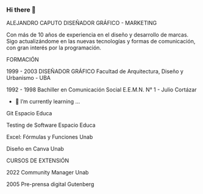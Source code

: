 ### Hi there 👋

ALEJANDRO CAPUTO
DISEÑADOR GRÁFICO - MARKETING

Con más de 10 años de experiencia en el diseño y desarrollo de marcas. Sigo actualizándome en las nuevas tecnologías y formas de comunicación, con gran interés por la programación.




FORMACIÓN

1999 - 2003
DISEÑADOR GRÁFICO
Facultad de Arquitectura, Diseño y Urbanismo - UBA

1992 - 1998
Bachiller en Comunicación Social
E.E.M.N. N° 1 - Julio Cortázar



- 🌱 I’m currently learning ...

Git Espacio Educa

Testing de Software Espacio Educa

Excel: Fórmulas y Funciones Unab

Diseño en Canva Unab



CURSOS DE EXTENSIÓN

2022 Community Manager Unab

2005 Pre-prensa digital Gutenberg



<!--
**Narskash/Narskash** is a ✨ _special_ ✨ repository because its `README.md` (this file) appears on your GitHub profile.

Here are some ideas to get you started:

- 🔭 I’m currently working on ...
- 🌱 I’m currently learning ...
- 👯 I’m looking to collaborate on ...
- 🤔 I’m looking for help with ...
- 💬 Ask me about ...
- 📫 How to reach me: ...
- 😄 Pronouns: ...
- ⚡ Fun fact: ...
-->
